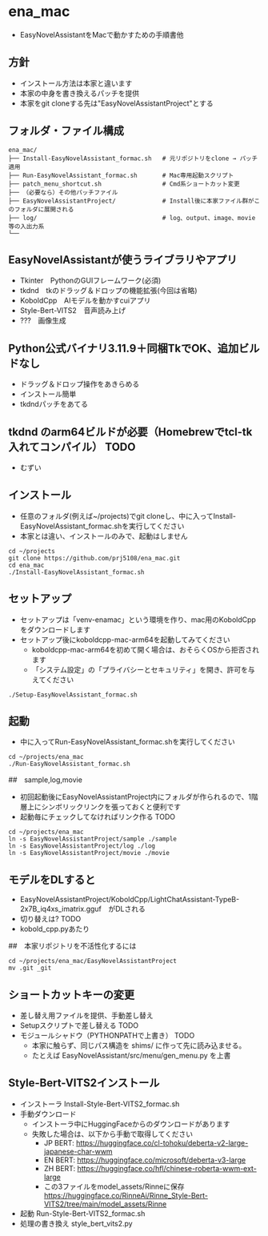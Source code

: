 # ena_mac
- EasyNovelAssistantをMacで動かすための手順書他

## 方針
- インストール方法は本家と違います
- 本家の中身を書き換えるパッチを提供
- 本家をgit cloneする先は"EasyNovelAssistantProject"とする

## フォルダ・ファイル構成
```
ena_mac/
├── Install-EasyNovelAssistant_formac.sh   # 元リポジトリをclone → パッチ適用
├── Run-EasyNovelAssistant_formac.sh       # Mac専用起動スクリプト
├── patch_menu_shortcut.sh                 # Cmd系ショートカット変更
├── （必要なら）その他パッチファイル
├── EasyNovelAssistantProject/             # Install後に本家ファイル群がこのフォルダに展開される
├── log/                                   # log、output、image、movie等の入出力系
└── 
```

## EasyNovelAssistantが使うライブラリやアプリ
- Tkinter　PythonのGUIフレームワーク(必須)
- tkdnd　tkのドラッグ＆ドロップの機能拡張(今回は省略)
- KoboldCpp　AIモデルを動かすcuiアプリ
- Style-Bert-VITS2　音声読み上げ
- ???　画像生成

## Python公式バイナリ3.11.9＋同梱TkでOK、追加ビルドなし
- ドラッグ＆ドロップ操作をあきらめる
- インストール簡単
- tkdndパッチをあてる

## tkdnd のarm64ビルドが必要（Homebrewでtcl-tk入れてコンパイル） TODO
- むずい

## インストール
- 任意のフォルダ(例えば~/projects)でgit cloneし、中に入ってInstall-EasyNovelAssistant_formac.shを実行してください
- 本家とは違い、インストールのみで、起動はしません
```
cd ~/projects
git clone https://github.com/prj5108/ena_mac.git
cd ena_mac
./Install-EasyNovelAssistant_formac.sh
```

## セットアップ
- セットアップは「venv-enamac」という環境を作り、mac用のKoboldCppをダウンロードします
- セットアップ後にkoboldcpp-mac-arm64を起動してみてください
    - koboldcpp-mac-arm64を初めて開く場合は、おそらくOSから拒否されます
    - 「システム設定」の「プライバシーとセキュリティ」を開き、許可を与えてください
```
./Setup-EasyNovelAssistant_formac.sh
```

## 起動
- 中に入ってRun-EasyNovelAssistant_formac.shを実行してください
```
cd ~/projects/ena_mac
./Run-EasyNovelAssistant_formac.sh
```

##　sample,log,movie
- 初回起動後にEasyNovelAssistantProject内にフォルダが作られるので、1階層上にシンボリックリンクを張っておくと便利です
- 起動毎にチェックしてなければリンク作る TODO
```
cd ~/projects/ena_mac
ln -s EasyNovelAssistantProject/sample ./sample
ln -s EasyNovelAssistantProject/log ./log
ln -s EasyNovelAssistantProject/movie ./movie

```

## モデルをDLすると
- EasyNovelAssistantProject/KoboldCpp/LightChatAssistant-TypeB-2x7B_iq4xs_imatrix.gguf　がDLされる
- 切り替えは? TODO
- kobold_cpp.pyあたり

##　本家リポジトリを不活性化するには
```
cd ~/projects/ena_mac/EasyNovelAssistantProject
mv .git _git
```

## ショートカットキーの変更
- 差し替え用ファイルを提供、手動差し替え
- Setupスクリプトで差し替える TODO
- モジュールシャドウ（PYTHONPATHで上書き） TODO
    - 本家に触らず、同じパス構造を shims/ に作って先に読み込ませる。
    - たとえば EasyNovelAssistant/src/menu/gen_menu.py を上書

## Style-Bert-VITS2インストール
- インストーラ Install-Style-Bert-VITS2_formac.sh
- 手動ダウンロード
    - インストーラ中にHuggingFaceからのダウンロードがあります
    - 失敗した場合は、以下から手動で取得してください
        - JP BERT: https://huggingface.co/cl-tohoku/deberta-v2-large-japanese-char-wwm
        - EN BERT: https://huggingface.co/microsoft/deberta-v3-large
        - ZH BERT: https://huggingface.co/hfl/chinese-roberta-wwm-ext-large
        - この3ファイルをmodel_assets/Rinneに保存 https://huggingface.co/RinneAi/Rinne_Style-Bert-VITS2/tree/main/model_assets/Rinne
- 起動 Run-Style-Bert-VITS2_formac.sh
- 処理の書き換え style_bert_vits2.py



